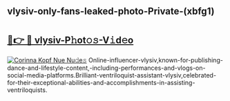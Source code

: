 ## vlysiv-only-fans​-leaked-photo​-Private-(xbfg1)


# <h2><a href="https://mediaupload.pro?title=vlysiv&ref=git">🔗👉 🔴 vlysiv-P𝚑ot𝚘𝚜-V𝚒d𝚎o</a></h2>

[![Corinna Kopf Nue Nu𝚍e𝚜](https://i.imgur.com/0qMVB7G.gif)](https://mediaupload.pro?title=vlysiv&ref=git)
Online-influencer-vlysiv,known-for-publishing-dance-and-lifestyle-content,-including-performances-and-vlogs-on-social-media-platforms.Brilliant-ventriloquist-assistant-vlysiv,celebrated-for-their-exceptional-abilities-and-accomplishments-in-assisting-ventriloquists.  